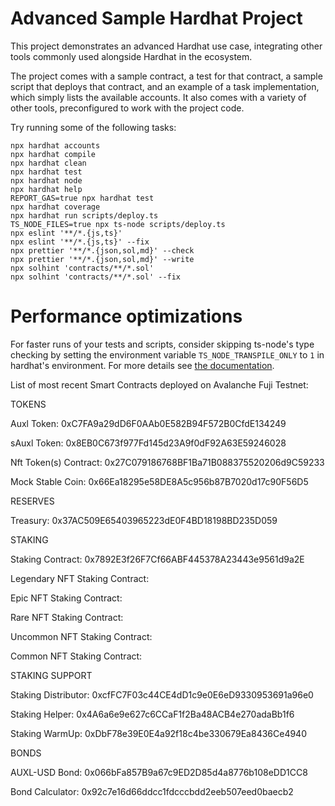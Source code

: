 # Advanced Sample Hardhat Project

This project demonstrates an advanced Hardhat use case, integrating other tools commonly used alongside Hardhat in the ecosystem.

The project comes with a sample contract, a test for that contract, a sample script that deploys that contract, and an example of a task implementation, which simply lists the available accounts. It also comes with a variety of other tools, preconfigured to work with the project code.

Try running some of the following tasks:

```shell
npx hardhat accounts
npx hardhat compile
npx hardhat clean
npx hardhat test
npx hardhat node
npx hardhat help
REPORT_GAS=true npx hardhat test
npx hardhat coverage
npx hardhat run scripts/deploy.ts
TS_NODE_FILES=true npx ts-node scripts/deploy.ts
npx eslint '**/*.{js,ts}'
npx eslint '**/*.{js,ts}' --fix
npx prettier '**/*.{json,sol,md}' --check
npx prettier '**/*.{json,sol,md}' --write
npx solhint 'contracts/**/*.sol'
npx solhint 'contracts/**/*.sol' --fix
```

# Performance optimizations

For faster runs of your tests and scripts, consider skipping ts-node's type checking by setting the environment variable `TS_NODE_TRANSPILE_ONLY` to `1` in hardhat's environment. For more details see [the documentation](https://hardhat.org/guides/typescript.html#performance-optimizations).


List of most recent Smart Contracts deployed on Avalanche Fuji Testnet:


TOKENS 

Auxl Token: 0xC7FA9a29dD6F0AAb0E582B94F572B0CfdE134249

sAuxl Token: 0x8EB0C673f977Fd145d23A9f0dF92A63E59246028

Nft Token(s) Contract: 0x27C079186768BF1Ba71B088375520206d9C59233

Mock Stable Coin: 0x66Ea18295e58DE8A5c956b87B7020d17c90F56D5

RESERVES

Treasury: 0x37AC509E65403965223dE0F4BD18198BD235D059

STAKING

Staking Contract: 0x7892E3f26F7Cf66ABF445378A23443e9561d9a2E

Legendary NFT Staking Contract:

Epic NFT Staking Contract:

Rare NFT Staking Contract:

Uncommon NFT Staking Contract:

Common NFT Staking Contract:

STAKING SUPPORT

Staking Distributor: 0xcfFC7F03c44CE4dD1c9e0E6eD9330953691a96e0

Staking Helper: 0x4A6a6e9e627c6CCaF1f2Ba48ACB4e270adaBb1f6

Staking WarmUp: 0xDbF78e39E0E4a92f18c4be330679Ea8436Ce4940

BONDS

AUXL-USD Bond: 0x066bFa857B9a67c9ED2D85d4a8776b108eDD1CC8

Bond Calculator: 0x92c7e16d66ddcc1fdcccbdd2eeb507eed0baecb2
